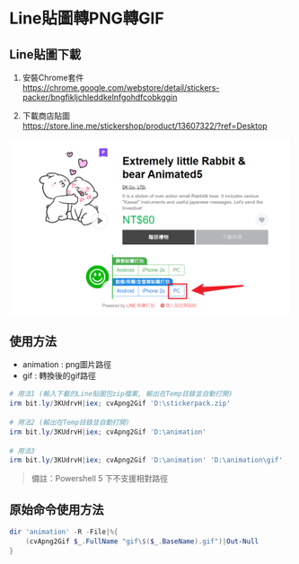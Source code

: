 Line貼圖轉PNG轉GIF
===

## Line貼圖下載
1. 安裝Chrome套件  
https://chrome.google.com/webstore/detail/stickers-packer/bngfikljchleddkelnfgohdfcobkggin

2. 下載商店貼圖  
https://store.line.me/stickershop/product/13607322/?ref=Desktop

![](img/1.下載貼圖.png)


## 使用方法

- animation : png圖片路徑
- gif       : 轉換後的gif路徑


```ps1
# 用法1 (輸入下載的Line貼圖包zip檔案, 輸出在Temp目錄並自動打開)
irm bit.ly/3KUdrvH|iex; cvApng2Gif 'D:\stickerpack.zip'

# 用法2 (輸出在Temp目錄並自動打開)
irm bit.ly/3KUdrvH|iex; cvApng2Gif 'D:\animation'

# 用法3
irm bit.ly/3KUdrvH|iex; cvApng2Gif 'D:\animation' 'D:\animation\gif'

```

> 備註：Powershell 5 下不支援相對路徑




## 原始命令使用方法
```ps1
dir 'animation' -R -File|%{
    (cvApng2Gif $_.FullName "gif\$($_.BaseName).gif")|Out-Null
}
```
